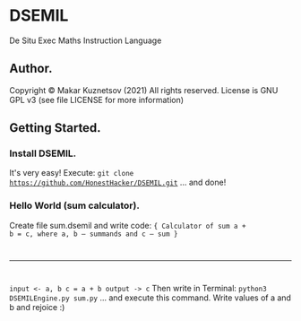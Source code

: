 # DSEMIL
De Situ Exec Maths Instruction Language
## Author.
Copyright © Makar Kuznetsov (2021)
All rights reserved.
License is GNU GPL v3 (see file LICENSE for more information)
## Getting Started.
### Install DSEMIL.
It's very easy! Execute:
<code>git clone https://github.com/HonestHacker/DSEMIL.git</code>
... and done!
### Hello World (sum calculator).
Create file sum.dsemil and write code:
<code>{ Calculator of sum a + b = c, where a, b — summands and c — sum }
_____________
input <- a, b
	c = a + b
output -> c</code>
Then write in Terminal:
<code>python3 DSEMILEngine.py sum.py</code>
... and execute this command. Write values of a and b and rejoice :)